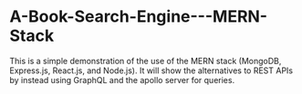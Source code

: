 # A-Book-Search-Engine---MERN-Stack
This is a simple demonstration of the use of the MERN stack (MongoDB, Express.js, React.js, and Node.js). It will show the alternatives to REST APIs by instead using GraphQL and the apollo server for queries.
